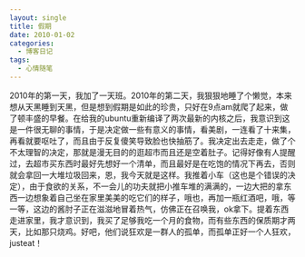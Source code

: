 ```yaml
---
layout: single
title: 假期
date: 2010-01-02
categories:
  - 博客日记
tags:
  - 心情随笔
---
```


2010年的第一天，我加了一天班。2010年的第二天，我狠狠地睡了个懒觉，本来想从天黑睡到天黑，但是想到假期是如此的珍贵，只好在9点am就爬了起来，做了顿丰盛的早餐。在给我的ubuntu重新编译了两次最新的内核之后，我意识到这是一件很无聊的事情，于是决定做一些有意义的事情，看美剧，一连看了十来集，再看就要呕吐了，而且由于反复傻笑导致脸也快抽筋了。我决定出去走走，做了个不太理智的决定，那就是漫无目的的逛超市而且还是空着肚子。记得好像有人提醒过，去超市买东西时最好先想好一个清单，而且最好是在吃饱的情况下再去，否则就会拿回一大堆垃圾回来，恩，我今天就是这样。我推着小车（这也是个错误的决定），由于食欲的关系，不一会儿的功夫就把小推车堆的满满的，一边大把的拿东西一边想象着自己坐在家里美美的吃它们的样子，哦也，再加一瓶红酒吧，哦，等一等，这边的酱肘子正在滋滋地冒着热气，仿佛正在召唤我，ok拿下。提着东西走进家里，我才意识到，我买了足够我吃一个月的食物，而有些东西的保质期才两天，比如那只烧鸡。好吧，他们说狂欢是一群人的孤单，而孤单正好一个人狂欢，justeat！
